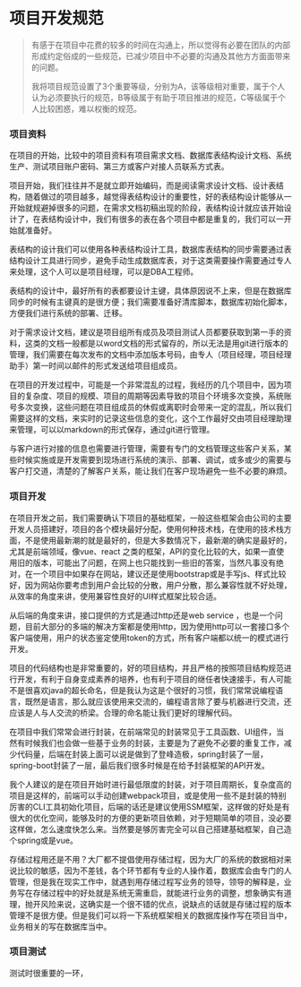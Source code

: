# 项目开发规范

> 有感于在项目中花费的较多的时间在沟通上，所以觉得有必要在团队的内部形成约定俗成的一些规范，已减少项目中不必要的沟通及其他方方面面带来的问题。
>
> 我将项目规范设置了3个重要等级，分别为A，该等级相对重要，属于个人认为必须要执行的规范，B等级属于有助于项目推进的规范，C等级属于个人比较困惑，难以权衡的规范。

### 项目资料

在项目的开始，比较中的项目资料有项目需求文档、数据库表结构设计文档、系统生产、测试项目账户密码、第三方或客户对接人员联系方式表。

项目开始，我们往往并不是就立即开始编码，而是阅读需求设计文档、设计表结构，随着做过的项目越多，越觉得表结构设计的重要性，好的表结构设计能够从一开始就规避掉很多的问题，在需求文档初稿出现的阶段，表结构设计就应该开始设计了，在表结构设计中，我们有很多的表在各个项目中都是重复的，我们可以一开始就准备好。

表结构的设计我们可以使用各种表结构设计工具，数据库表结构的同步需要通过表结构设计工具进行同步，避免手动生成数据库表，对于这类需要操作需要通过专人来处理，这个人可以是项目经理，可以是DBA工程师。

表结构的设计中，最好所有的表都要设计主键，具体原因说不上来，但是在数据库同步的时候有主键真的是很方便；我们需要准备好清库脚本，数据库初始化脚本，方便我们进行系统的部署、迁移。

对于需求设计文档，建议是项目组所有成员及项目测试人员都要获取到第一手的资料，这类的文档一般都是以word文档的形式留存的，所以无法是用git进行版本的管理，我们需要在每次发布的文档中添加版本号码，由专人（项目经理，项目经理助手）第一时间以邮件的形式发送给项目组成员。

在项目的开发过程中，可能是一个非常混乱的过程，我经历的几个项目中，因为项目的复杂度、项目的规模、项目的周期等因素导致的项目个环境多次变换，系统账号多次变换，这些问题在项目组成员的休假或离职时会带来一定的混乱，所以我们需要这样的文档，来实时的记录这些信息的变化，这个工作最好交由项目经理助理来管理，可以以markdown的形式保存，通过git进行管理。

与客户进行对接的信息也需要进行管理，需要有专门的文档管理这些客户关系，某些时候实施或是开发需要到现场进行系统的演示、部署、调试，或多或少的需要与客户打交道，清楚的了解客户关系，能让我们在客户现场避免一些不必要的麻烦。

### 项目开发

在项目开发之前，我们需要确认下项目的基础框架，一般这些框架会由公司的主要开发人员搭建好，项目的各个模块最好分配，使用何种技术栈，在使用的技术栈方面，不是使用最新潮的就是最好的，但是大多数情况下，最新潮的确实是最好的，尤其是前端领域，像vue、react 之类的框架，API的变化比较的大，如果一直使用旧的版本，可能出了问题，在网上也只能找到一些旧的答案，当然凡事没有绝对，在一个项目中如果存在网站，建议还是使用bootstrap或是手写js、样式比较好，因为网站你要考虑到用户会比较的分散，用户分散，那么兼容性就不好处理，从效率的角度来讲，使用兼容性良好的UI样式框架比较合适。

从后端的角度来讲，接口提供的方式是通过http还是web service ，也是一个问题，目前大部分的多端的解决方案都是使用http，因为使用http可以一套接口多个客户端使用，用户的状态鉴定使用token的方式，所有客户端都以统一的模式进行开发。

项目的代码结构也是非常重要的，好的项目结构，并且严格的按照项目结构规范进行开发，有利于自身变成素养的培养，也有利于项目的继任者快速接手，有人可能不是很喜欢java的超长命名，但是我认为这是个很好的习惯，我们常常说编程语言，既然是语言，那么就应该使用来交流的，编程语言除了要与机器进行交流，还应该是人与人交流的桥梁。合理的命名能让我们更好的理解代码。

在项目中我们常常会进行封装，在前端常见的封装常见于工具函数、UI组件，当然有时候我们也会做一些基于业务的封装，主要是为了避免不必要的重复工作，减少代码量，后端在封装上面可以说是做到了登峰造极，spring封装了一层，spring-boot封装了一层，最后我们很多时候是在给予封装框架的API开发。

我个人建议的是在项目开始时进行最低限度的封装，对于项目周期长，复杂度高的项目是这样的，前端可以手动创建webpack项目，或是使用一些不是封装的特别厉害的CLI工具初始化项目，后端的话还是建议使用SSM框架，这样做的好处是有很大的优化空间，能够及时的方便的更新项目依赖，对于短期简单的项目，没必要这样做，怎么速度快怎么来。当然要是够厉害完全可以自己搭建基础框架，自己造个spring或是vue。

存储过程用还是不用？大厂都不提倡使用存储过程，因为大厂的系统的数据相对来说比较的敏感，因为不差钱，各个环节都有专业的人操作着，数据库会由专门的人管理，但是我在现实工作中，就遇到用存储过程写业务的领导，领导的解释是，业务写在存储过程中的好处就是系统无需重启，就能进行业务的调整，想象确实有道理，抛开风险来说，这确实是一个很不错的优点，说缺点的话就是存储过程的版本管理不是很方便。但是我们可以将一下系统框架相关的数据库操作写在项目当中，业务相关的写在数据库当中。



### 项目测试

测试时很重要的一环，






